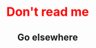 <style type="text/css">
        .custom {
         color: red;
         text-align: center;
        }

    </style>
<h1 class="custom">Don't read me</h1>

<h2 style="text-align: center;">Go elsewhere</h2>